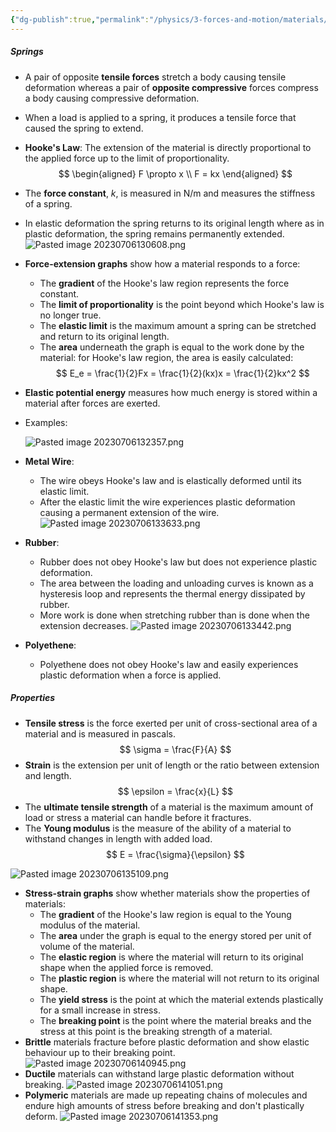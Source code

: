 ```yaml
---
{"dg-publish":true,"permalink":"/physics/3-forces-and-motion/materials/"}
---
```


##### Springs
- A pair of opposite **tensile forces** stretch a body causing tensile deformation whereas a pair of **opposite compressive** forces compress a body causing compressive deformation.
- When a load is applied to a spring, it produces a tensile force that caused the spring to extend.
- **Hooke's Law**: The extension of the material is directly proportional to the applied force up to the limit of proportionality.
$$
\begin{aligned}
F \propto x \\
F = kx
\end{aligned}
$$
- The **force constant**, *k*, is measured in N/m and measures the stiffness of a spring.
- In elastic deformation the spring returns to its original length where as in plastic deformation, the spring remains permanently extended.
![Pasted image 20230706130608.png](/img/user/Attachments/Attachments/Pasted%20image%2020230706130608.png)
- **Force-extension graphs** show how a material responds to a force:
	- The **gradient** of the Hooke's law region represents the force constant.
	- The **limit of proportionality** is the point beyond which Hooke's law is no longer true.
	- The **elastic limit** is the maximum amount a spring can be stretched and return to its original length.
	- The **area** underneath the graph is equal to the work done by the material: for Hooke's law region, the area is easily calculated:
	$$
E_e = \frac{1}{2}Fx = \frac{1}{2}(kx)x = \frac{1}{2}kx^2
$$
- **Elastic potential energy** measures how much energy is stored within a material after forces are exerted.
- Examples:

	 ![Pasted image 20230706132357.png](/img/user/Attachments/Attachments/Pasted%20image%2020230706132357.png)
 - **Metal Wire**:
 
	- The wire obeys Hooke's law and is elastically deformed until its elastic limit.
	- After the elastic limit the wire experiences plastic deformation causing a permanent extension of the wire.
	![Pasted image 20230706133633.png](/img/user/Attachments/Attachments/Pasted%20image%2020230706133633.png)
- **Rubber**:

	- Rubber does not obey Hooke's law but does not experience plastic deformation.
	- The area between the loading and unloading curves is known as a hysteresis loop and represents the thermal energy dissipated by rubber.
	- More work is done when stretching rubber than is done when the extension decreases.
	![Pasted image 20230706133442.png](/img/user/Attachments/Attachments/Pasted%20image%2020230706133442.png)
- **Polyethene**:

	- Polyethene does not obey Hooke's law and easily experiences plastic deformation when a force is applied.

##### Properties
- **Tensile stress** is the force exerted per unit of cross-sectional area of a material and is measured in pascals.
$$
\sigma = \frac{F}{A}
$$
- **Strain** is the extension per unit of length or the ratio between extension and length.
$$
\epsilon = \frac{x}{L}
$$
- The **ultimate tensile strength** of a material is the maximum amount of load or stress a material can handle before it fractures.
- The **Young modulus** is the measure of the ability of a material to withstand changes in length with added load.
$$
E = \frac{\sigma}{\epsilon}
$$

![Pasted image 20230706135109.png](/img/user/Attachments/Attachments/Pasted%20image%2020230706135109.png)
- **Stress-strain graphs** show whether materials show the properties of materials:
	- The **gradient** of the Hooke's law region is equal to the Young modulus of the material.
	- The **area** under the graph is equal to the energy stored per unit of volume of the material.
	- The **elastic region** is where the material will return to its original shape when the applied force is removed.
	- The **plastic region** is where the material will not return to its original shape.
	- The **yield stress** is the point at which the material extends plastically for a small increase in stress.
	- The **breaking point** is the point where the material breaks and the stress at this point is the breaking strength of a material.
- **Brittle** materials fracture before plastic deformation and show elastic behaviour up to their breaking point.
![Pasted image 20230706140945.png](/img/user/Attachments/Attachments/Pasted%20image%2020230706140945.png)
- **Ductile** materials can withstand large plastic deformation without breaking.
![Pasted image 20230706141051.png](/img/user/Attachments/Attachments/Pasted%20image%2020230706141051.png)
- **Polymeric** materials are made up repeating chains of molecules and endure high amounts of stress before breaking and don't plastically deform.
![Pasted image 20230706141353.png](/img/user/Attachments/Attachments/Pasted%20image%2020230706141353.png)